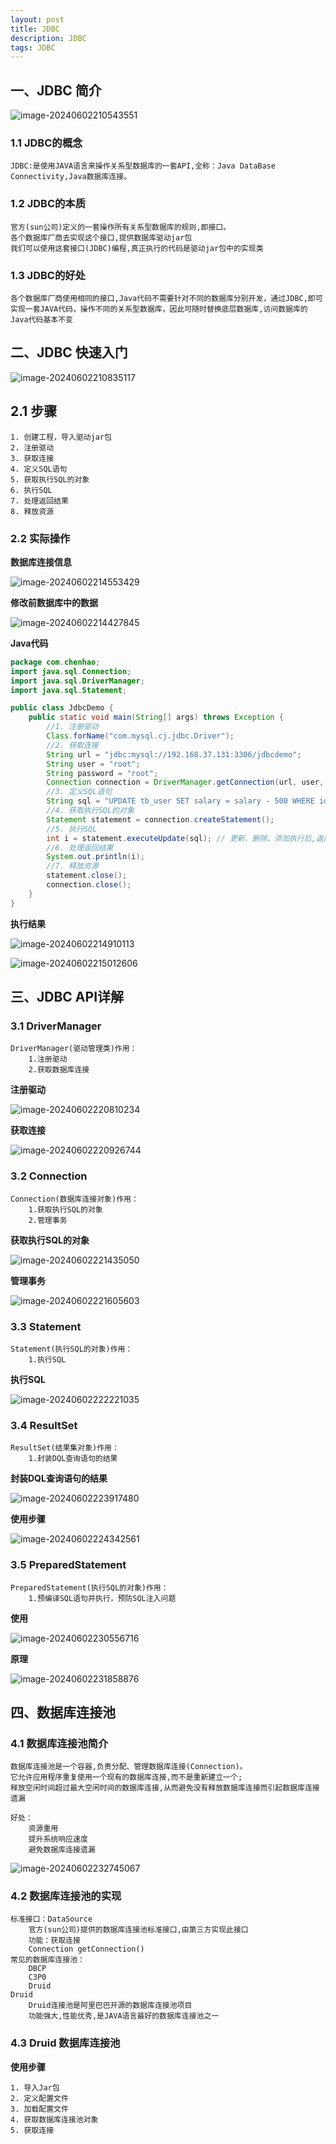```yaml
---
layout: post
title: JDBC
description: JDBC
tags: JDBC
---
```


## 一、JDBC 简介

![image-20240602210543551](/images/posts/2024-06-02-JDBC/image-20240602210543551.png)

### 1.1 JDBC的概念

```
JDBC:是使用JAVA语言来操作关系型数据库的一套API,全称：Java DataBase Connectivity,Java数据库连接。
```

### 1.2 JDBC的本质

```
官方(sun公司)定义的一套操作所有关系型数据库的规则,即接口。
各个数据库厂商去实现这个接口,提供数据库驱动jar包
我们可以使用这套接口(JDBC)编程,真正执行的代码是驱动jar包中的实现类
```

### 1.3 JDBC的好处

```
各个数据库厂商使用相同的接口,Java代码不需要针对不同的数据库分别开发，通过JDBC,即可实现一套JAVA代码，操作不同的关系型数据库，因此可随时替换底层数据库,访问数据库的Java代码基本不变
```

## 二、JDBC 快速入门



![image-20240602210835117](/images/posts/2024-06-02-JDBC/image-20240602210835117.png)

## 2.1 步骤

```
1. 创建工程，导入驱动jar包
2. 注册驱动
3. 获取连接
4. 定义SQL语句
5. 获取执行SQL的对象
6. 执行SQL
7. 处理返回结果
8. 释放资源
```

### 2.2 实际操作

**数据库连接信息**

![image-20240602214553429](/images/posts/2024-06-02-JDBC/image-20240602214553429.png)

**修改前数据库中的数据**

![image-20240602214427845](/images/posts/2024-06-02-JDBC/image-20240602214427845.png)

**Java代码**

```JAVA
package com.chenhao;
import java.sql.Connection;
import java.sql.DriverManager;
import java.sql.Statement;

public class JdbcDemo {
    public static void main(String[] args) throws Exception {
        //1. 注册驱动
        Class.forName("com.mysql.cj.jdbc.Driver");
        //2. 获取连接
        String url = "jdbc:mysql://192.168.37.131:3306/jdbcdemo";
        String user = "root";
        String password = "root";
        Connection connection = DriverManager.getConnection(url, user, password);
        //3. 定义SQL语句
        String sql = "UPDATE tb_user SET salary = salary - 500 WHERE id = 1";
        //4. 获取执行SQL的对象
        Statement statement = connection.createStatement();
        //5. 执行SQL
        int i = statement.executeUpdate(sql); // 更新、删除、添加执行后,返回影响行数
        //6. 处理返回结果
        System.out.println(i);
        //7. 释放资源
        statement.close();
        connection.close();
    }
}
```

**执行结果**

![image-20240602214910113](/images/posts/2024-06-02-JDBC/image-20240602214910113.png)

![image-20240602215012606](/images/posts/2024-06-02-JDBC/image-20240602215012606.png)

## 三、JDBC API详解

### 3.1 DriverManager

```
DriverManager(驱动管理类)作用：
	1.注册驱动
	2.获取数据库连接
```

**注册驱动**

![image-20240602220810234](/images/posts/2024-06-02-JDBC/image-20240602220810234.png)

**获取连接**

![image-20240602220926744](/images/posts/2024-06-02-JDBC/image-20240602220926744.png)

### 3.2 Connection

```
Connection(数据库连接对象)作用：
	1.获取执行SQL的对象
	2.管理事务
```

**获取执行SQL的对象**

![image-20240602221435050](/images/posts/2024-06-02-JDBC/image-20240602221435050.png)

**管理事务**

![image-20240602221605603](/images/posts/2024-06-02-JDBC/image-20240602221605603.png)

### 3.3 Statement

```
Statement(执行SQL的对象)作用：
	1.执行SQL
```

**执行SQL**

![image-20240602222221035](/images/posts/2024-06-02-JDBC/image-20240602222221035.png)

### 3.4 ResultSet

```
ResultSet(结果集对象)作用：
	1.封装DQL查询语句的结果
```

**封装DQL查询语句的结果**

![image-20240602223917480](/images/posts/2024-06-02-JDBC/image-20240602223917480.png)

**使用步骤**

![image-20240602224342561](/images/posts/2024-06-02-JDBC/image-20240602224342561.png)

### 3.5 PreparedStatement

```
PreparedStatement(执行SQL的对象)作用：
	1.预编译SQL语句并执行，预防SQL注入问题 
```

**使用**

![image-20240602230556716](/images/posts/2024-06-02-JDBC/image-20240602230556716.png)

**原理**

![image-20240602231858876](/images/posts/2024-06-02-JDBC/image-20240602231858876.png)

## 四、数据库连接池

### 4.1 数据库连接池简介

```
数据库连接池是一个容器,负责分配、管理数据库连接(Connection)。
它允许应用程序重复使用一个现有的数据库连接,而不是重新建立一个;
释放空闲时间超过最大空闲时间的数据库连接,从而避免没有释放数据库连接而引起数据库连接遗漏

好处：
	资源重用
	提升系统响应速度
	避免数据库连接遗漏
```

![image-20240602232745067](/images/posts/2024-06-02-JDBC/image-20240602232745067.png)

### 4.2 数据库连接池的实现

```
标准接口：DataSource
	官方(sun公司)提供的数据库连接池标准接口,由第三方实现此接口
	功能：获取连接
	Connection getConnection()
常见的数据库连接池：
	DBCP
	C3P0
	Druid
Druid
	Druid连接池是阿里巴巴开源的数据库连接池项目
	功能强大,性能优秀,是JAVA语言最好的数据库连接池之一
```

### 4.3 Druid 数据库连接池

**使用步骤**

```
1. 导入Jar包
2. 定义配置文件
3. 加载配置文件
4. 获取数据库连接池对象
5. 获取连接
```
